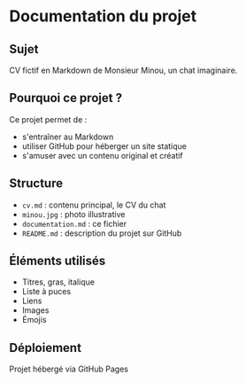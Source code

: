 # Documentation du projet

## Sujet

CV fictif en Markdown de Monsieur Minou, un chat imaginaire.

## Pourquoi ce projet ?

Ce projet permet de :
- s'entraîner au Markdown
- utiliser GitHub pour héberger un site statique
- s'amuser avec un contenu original et créatif

## Structure

- `cv.md` : contenu principal, le CV du chat
- `minou.jpg` : photo illustrative
- `documentation.md` : ce fichier
- `README.md` : description du projet sur GitHub

## Éléments utilisés

- Titres, gras, italique
- Liste à puces
- Liens
- Images
- Émojis

## Déploiement

Projet hébergé via GitHub Pages
